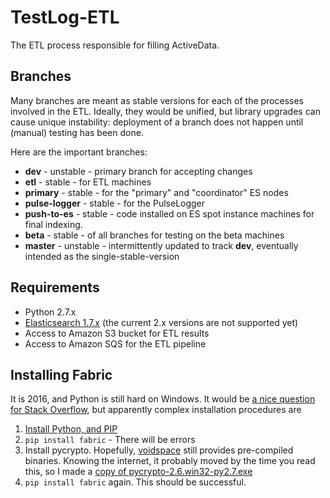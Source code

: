 TestLog-ETL
===========

The ETL process responsible for filling ActiveData.

Branches
--------

Many branches are meant as stable versions for each of the processes involved 
in the ETL.  Ideally, they would be unified, but library upgrades can cause 
unique instability: deployment of a branch does not happen until (manual) 
testing has been done.

Here are the important branches:

* **dev** - unstable - primary branch for accepting changes
* **etl** - stable - for ETL machines
* **primary** - stable - for the "primary" and "coordinator" ES nodes 
* **pulse-logger** - stable - for the PulseLogger
* **push-to-es** - stable - code installed on ES spot instance machines for 
final indexing. 
* **beta** - stable - of all branches for testing on the beta machines 
* **master** - unstable - intermittently updated to track **dev**, eventually 
intended as the single-stable-version 


Requirements
------------

* Python 2.7.x 
* [Elasticsearch 1.7.x](https://www.elastic.co/downloads/past-releases/elasticsearch-1-7-5)  (the current 2.x versions are not supported yet)
* Access to Amazon S3 bucket for ETL results
* Access to Amazon SQS for the ETL pipeline


Installing Fabric 
-----------------

It is 2016, and Python is still hard on Windows.  It would be [a nice question for Stack Overflow](http://stackoverflow.com/questions/9000380/install-python-fabric-on-windows), but apparently complex installation procedures are

1. [Install Python, and PIP](https://github.com/klahnakoski/pyLibrary#windows-7-install-instructions-for-python)
2. `pip install fabric` - There will be errors 
3. Install pycrypto.  Hopefully, [voidspace](http://www.voidspace.org.uk/python/modules.shtml) still provides pre-compiled binaries.  Knowing the internet, it probably moved by the time you read this, so I made a [copy of pycrypto-2.6.win32-py2.7.exe](resources/binaries/pycrypto-2.6.win32-py2.7.exe)
4. `pip install fabric` again.  This should be successful.

